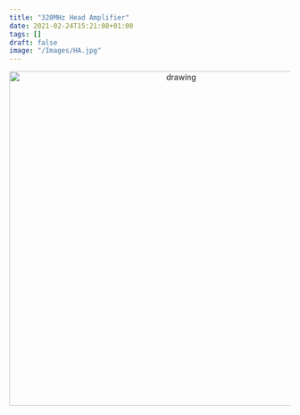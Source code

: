 ```yaml
---
title: "320MHz Head Amplifier"
date: 2021-02-24T15:21:08+01:00
tags: []
draft: false
image: "/Images/HA.jpg"
---
```


<p align="center"> 
<img src="/Images/HA.jpg" alt="drawing" width="600"/>
</p>
<br>
